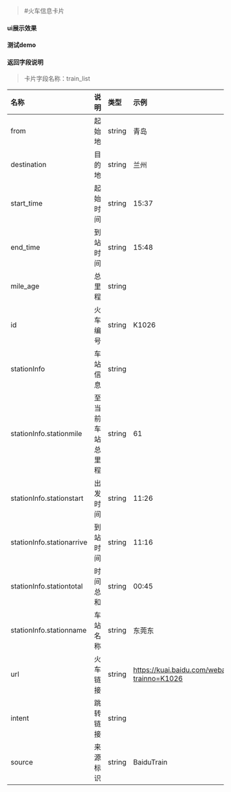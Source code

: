 >#火车信息卡片

#### ui展示效果
#### 测试demo
#### 返回字段说明

>卡片字段名称：train_list

|名称|说明|类型|示例|
|:---|:---|:---|:---|
|from|起始地|string|青岛|
|destination|目的地|string|兰州|
|start_time|起始时间|string|15:37|
|end_time|到站时间|string|15:48|
|mile_age|总里程|string||
|id|火车编号|string|K1026|
|stationInfo|车站信息|string||
|stationInfo.stationmile|至当前车站总里程|string|61|
|stationInfo.stationstart|出发时间|string|11:26|
|stationInfo.stationarrive|到站时间|string|11:16|
|stationInfo.stationtotal|时间总和|string|00:45|
|stationInfo.stationname|车站名称|string|东莞东|
|url|火车链接|string|https://kuai.baidu.com/webapp/train/stationlist.html?trainno=K1026|
|intent|跳转链接|string||
|source|来源标识|string|BaiduTrain|


